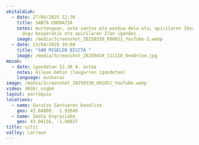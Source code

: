 ```yaml
---
ekitaldiak:
  - date: 27/04/2025 12:30
    title: SANTA ENGRAZIA
    notes: Aurtengoan, aste santua eta pazkoa dela eta, apirilaren 15ean ospatuko
      dugu bezperatik eta apirilaren 27an igandez
    image: /media/Screenshot_20250330_090921_YouTube-1.webp
  - date: 23/04/2025 10:00
    title: "SAN MIGELEN BISITA "
    image: /media/Screenshot_20250419_111110_OneDrive.jpg
mezak:
  - date: igandetan 12.30 4. astea
    notes: Hilean behin (laugarren igandetan)
    language: euskaraz
image: /media/Screenshot_20250330_091051_YouTube.webp
video: XRSbr_nzqb4
layout: parroquia
locations:
  - name: Gurutze Santuaren baseliza
    geo: 43.04080, -1.92649
  - name: Santa Engraziako
    geo: 43.04156, -1.88827
title: uitzi
valley: Larraun
---
```

